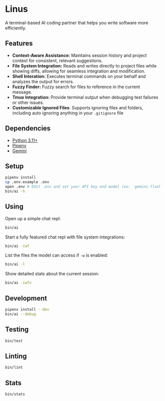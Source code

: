 # Linus

A terminal-based AI coding partner that helps you write software more efficiently.

## Features

*   **Context-Aware Assistance:**  Maintains session history and project context for consistent, relevant suggestions.
*   **File System Integration:**  Reads and writes directly to project files while showing diffs, allowing for seamless integration and modification.
*   **Shell Interation:**  Executes terminal commands on your behalf and analyzes the output for errors.
*   **Fuzzy Finder:** Fuzzy search for files to reference in the current message.
*   **Tmux Integration:**  Provide terminal output when debugging test failures or other issues.
*   **Customizable Ignored Files**: Supports ignoring files and folders, including auto ignoring anything in your `.gitignore` file

## Dependencies

*   [Python 3.11+](https://www.python.org/downloads/)
*   [Pipenv](https://pypi.org/project/pipenv/)
*   [Gemini](https://aistudio.google.com/app/apikey)

## Setup

```sh
pipenv install
cp .env.example .env
open .env # Edit .env and set your API key and model (ex: 'gemini-flash-2.0')
bin/ai -h
```

## Using

Open up a simple chat repl:

```sh
bin/ai
```

Start a fully featured chat repl with file system integrations:

```sh
bin/ai -iwf
```

List the files the model can access if `-w` is enabled:

```sh
bin/ai -l
```

Show detailed stats about the current session:

```sh
bin/ai -iwfv
```

## Development

```sh
pipenv install --dev
bin/ai --debug
```

## Testing

```sh
bin/test
```

## Linting

```sh
bin/lint
```

## Stats

```sh
bin/stats
```
